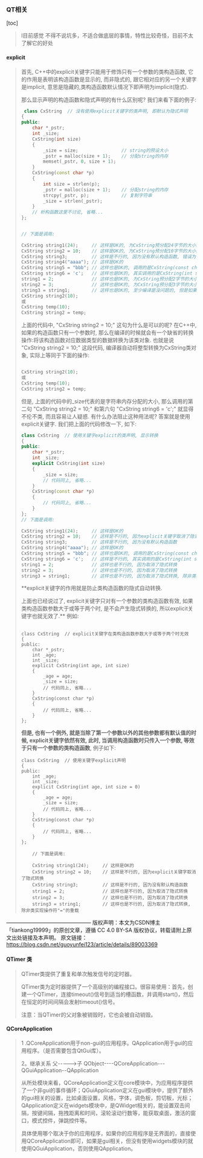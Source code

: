 ### QT相关

[toc]

> l目前感觉 不得不说坑多，不适合做底层的事情，特性比较奇怪，目前不太了解它的好处

#### explicit

> 首先, C++中的explicit关键字只能用于修饰只有一个参数的类构造函数, 它的作用是表明该构造函数是显示的, 而非隐式的, 跟它相对应的另一个关键字是implicit, 意思是隐藏的,类构造函数默认情况下即声明为implicit(隐式).
>
> 那么显示声明的构造函数和隐式声明的有什么区别呢? 我们来看下面的例子:
> 
>
> ```c++
>  class CxString  // 没有使用explicit关键字的类声明, 即默认为隐式声明  
> {  
> public:  
>     char *_pstr;  
>     int _size;  
>     CxString(int size)  
>     {  
>         _size = size;                // string的预设大小  
>         _pstr = malloc(size + 1);    // 分配string的内存  
>         memset(_pstr, 0, size + 1);  
>     }  
>     CxString(const char *p)  
>     {  
>         int size = strlen(p);  
>         _pstr = malloc(size + 1);    // 分配string的内存  
>         strcpy(_pstr, p);            // 复制字符串  
>         _size = strlen(_pstr);  
>     }  
>     // 析构函数这里不讨论, 省略...  
> };  
> 
> 
> // 下面是调用:  
>   
> CxString string1(24);     // 这样是OK的, 为CxString预分配24字节的大小的内存  
> CxString string2 = 10;    // 这样是OK的, 为CxString预分配10字节的大小的内存  
> CxString string3;         // 这样是不行的, 因为没有默认构造函数, 错误为: “CxString”: 没有合适的默认构造函数可用  
> CxString string4("aaaa"); // 这样是OK的  
> CxString string5 = "bbb"; // 这样也是OK的, 调用的是CxString(const char *p)  
> CxString string6 = 'c';   // 这样也是OK的, 其实调用的是CxString(int size), 且size等于'c'的ascii码  
> string1 = 2;              // 这样也是OK的, 为CxString预分配2字节的大小的内存  
> string2 = 3;              // 这样也是OK的, 为CxString预分配3字节的大小的内存  
> string3 = string1;        // 这样也是OK的, 至少编译是没问题的, 但是如果析构函数里用free释放_pstr内存指针的时候可能会报错, 完整的代码必须重载运算符"=", 并在其中处理内存释放 
> CxString string2(10);  
> 或  
> CxString temp(10);  
> CxString string2 = temp;
> ```
>   上面的代码中, "CxString string2 = 10;" 这句为什么是可以的呢? 在C++中, 如果的构造函数只有一个参数时, 那么在编译的时候就会有一个缺省的转换操作:将该构造函数对应数据类型的数据转换为该类对象. 也就是说 "CxString string2 = 10;" 这段代码, 编译器自动将整型转换为CxString类对象, 实际上等同于下面的操作:
>
> ```c++
> 
> CxString string2(10);  
> 或  
> CxString temp(10);  
> CxString string2 = temp;
> ```
>
> 但是, 上面的代码中的_size代表的是字符串内存分配的大小, 那么调用的第二句 "CxString string2 = 10;" 和第六句 "CxString string6 = 'c';" 就显得不伦不类, 而且容易让人疑惑. 有什么办法阻止这种用法呢? 答案就是使用explicit关键字. 我们把上面的代码修改一下, 如下:
>
> ```c++
> class CxString  // 使用关键字explicit的类声明, 显示转换  
> {  
> public:  
>     char *_pstr;  
>     int _size;  
>     explicit CxString(int size)  
>     {  
>         _size = size;  
>         // 代码同上, 省略...  
>     }  
>     CxString(const char *p)  
>     {  
>         // 代码同上, 省略...  
>     }  
> };  
> // 下面是调用:  
>   
> CxString string1(24);     // 这样是OK的  
> CxString string2 = 10;    // 这样是不行的, 因为explicit关键字取消了隐式转换  
> CxString string3;         // 这样是不行的, 因为没有默认构造函数  
> CxString string4("aaaa"); // 这样是OK的  
> CxString string5 = "bbb"; // 这样也是OK的, 调用的是CxString(const char *p)  
> CxString string6 = 'c';   // 这样是不行的, 其实调用的是CxString(int size), 且size等于'c'的ascii码, 但explicit关键字取消了隐式转换  
> string1 = 2;              // 这样也是不行的, 因为取消了隐式转换  
> string2 = 3;              // 这样也是不行的, 因为取消了隐式转换  
> string3 = string1;        // 这样也是不行的, 因为取消了隐式转换, 除非类实现操作符"="的重载  
> ```
>  
>
>  **explicit关键字的作用就是防止类构造函数的隐式自动转换.
>
> 上面也已经说过了, explicit关键字只对有一个参数的类构造函数有效, 如果类构造函数参数大于或等于两个时, 是不会产生隐式转换的, 所以explicit关键字也就无效了.** 例如:  
>
> ```
> 
> class CxString  // explicit关键字在类构造函数参数大于或等于两个时无效  
> {  
> public:  
>     char *_pstr;  
>     int _age;  
>     int _size;  
>     explicit CxString(int age, int size)  
>     {  
>         _age = age;  
>         _size = size;  
>         // 代码同上, 省略...  
>     }  
>     CxString(const char *p)  
>     {  
>         // 代码同上, 省略...  
>     }  
> };  
> ```
>
> **但是, 也有一个例外, 就是当除了第一个参数以外的其他参数都有默认值的时候, explicit关键字依然有效, 此时, 当调用构造函数时只传入一个参数, 等效于只有一个参数的类构造函数**, 例子如下:
>
> ```
> class CxString  // 使用关键字explicit声明  
> {  
> public:  
>     int _age;  
>     int _size;  
>     explicit CxString(int age, int size = 0)  
>     {  
>         _age = age;  
>         _size = size;  
>         // 代码同上, 省略...  
>     }  
>     CxString(const char *p)  
>     {  
>         // 代码同上, 省略...  
>     }  
> };  
>   
>     // 下面是调用:  
>   
>     CxString string1(24);     // 这样是OK的  
>     CxString string2 = 10;    // 这样是不行的, 因为explicit关键字取消了隐式转换  
>     CxString string3;         // 这样是不行的, 因为没有默认构造函数  
>     string1 = 2;              // 这样也是不行的, 因为取消了隐式转换  
>     string2 = 3;              // 这样也是不行的, 因为取消了隐式转换  
>     string3 = string1;        // 这样也是不行的, 因为取消了隐式转换, 除非类实现操作符"="的重载 
> ```

————————————————
版权声明：本文为CSDN博主「tiankong19999」的原创文章，遵循 CC 4.0 BY-SA 版权协议，转载请附上原文出处链接及本声明。
原文链接：https://blog.csdn.net/guoyunfei123/article/details/89003369

#### QTimer 类

> QTimer类提供了重复和单次触发信号的定时器。
>
> QTimer类为定时器提供了一个高级别的编程接口。很容易使用：首先，创建一个QTimer，连接timeout()信号到适当的槽函数，并调用start()，然后在恒定的时间间隔会发射timeout()信号。
>
> 注意：当QTimer的父对象被销毁时，它也会被自动销毁。

#### QCoreApplication

> 1 .QCoreApplication用于non-gui的应用程序。QApplication用于gui的应用程序。（是否需要包含QtGui库）。
>
> 2。继承关系 父----->子  QObject----QCoreApplication---QGuiApplication--QApplication
>
> 从所处模块来看，QCoreApplication定义在core模块中，为应用程序提供了一个非gui的事件循环；QGuiApplication定义在gui模块中，提供了额外的gui相关的设置，比如桌面设置，风格，字体，调色板，剪切板，光标；QApplication定义在widgets模块中，是QWidget相关的，能设置双击间隔，按键间隔，拖拽距离和时间，滚轮滚动行数等，能获取桌面，激活的窗口，模式控件，弹跳控件等。
>
> 具体使用哪个取决于你的应用程序，如果你的应用程序是无界面的，直接使用QCoreApplication即可，如果是gui相关，但没有使用widgets模块的就使用QGuiApplication，否则使用QApplication。



